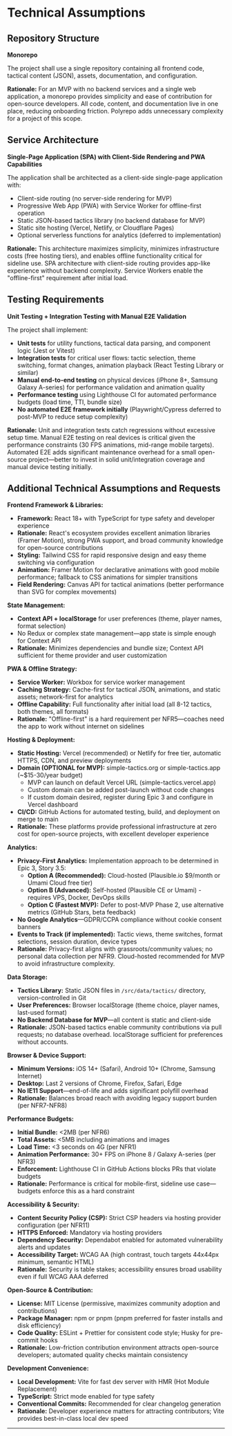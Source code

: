 # Technical Assumptions

## Repository Structure

**Monorepo**

The project shall use a single repository containing all frontend code, tactical content (JSON), assets, documentation, and configuration.

**Rationale:** For an MVP with no backend services and a single web application, a monorepo provides simplicity and ease of contribution for open-source developers. All code, content, and documentation live in one place, reducing onboarding friction. Polyrepo adds unnecessary complexity for a project of this scope.

## Service Architecture

**Single-Page Application (SPA) with Client-Side Rendering and PWA Capabilities**

The application shall be architected as a client-side single-page application with:
- Client-side routing (no server-side rendering for MVP)
- Progressive Web App (PWA) with Service Worker for offline-first operation
- Static JSON-based tactics library (no backend database for MVP)
- Static site hosting (Vercel, Netlify, or Cloudflare Pages)
- Optional serverless functions for analytics (deferred to implementation)

**Rationale:** This architecture maximizes simplicity, minimizes infrastructure costs (free hosting tiers), and enables offline functionality critical for sideline use. SPA architecture with client-side routing provides app-like experience without backend complexity. Service Workers enable the "offline-first" requirement after initial load.

## Testing Requirements

**Unit Testing + Integration Testing with Manual E2E Validation**

The project shall implement:
- **Unit tests** for utility functions, tactical data parsing, and component logic (Jest or Vitest)
- **Integration tests** for critical user flows: tactic selection, theme switching, format changes, animation playback (React Testing Library or similar)
- **Manual end-to-end testing** on physical devices (iPhone 8+, Samsung Galaxy A-series) for performance validation and animation quality
- **Performance testing** using Lighthouse CI for automated performance budgets (load time, TTI, bundle size)
- **No automated E2E framework initially** (Playwright/Cypress deferred to post-MVP to reduce setup complexity)

**Rationale:** Unit and integration tests catch regressions without excessive setup time. Manual E2E testing on real devices is critical given the performance constraints (30 FPS animations, mid-range mobile targets). Automated E2E adds significant maintenance overhead for a small open-source project—better to invest in solid unit/integration coverage and manual device testing initially.

## Additional Technical Assumptions and Requests

**Frontend Framework & Libraries:**
- **Framework:** React 18+ with TypeScript for type safety and developer experience
- **Rationale:** React's ecosystem provides excellent animation libraries (Framer Motion), strong PWA support, and broad community knowledge for open-source contributions
- **Styling:** Tailwind CSS for rapid responsive design and easy theme switching via configuration
- **Animation:** Framer Motion for declarative animations with good mobile performance; fallback to CSS animations for simpler transitions
- **Field Rendering:** Canvas API for tactical animations (better performance than SVG for complex movements)

**State Management:**
- **Context API + localStorage** for user preferences (theme, player names, format selection)
- No Redux or complex state management—app state is simple enough for Context API
- **Rationale:** Minimizes dependencies and bundle size; Context API sufficient for theme provider and user customization

**PWA & Offline Strategy:**
- **Service Worker:** Workbox for service worker management
- **Caching Strategy:** Cache-first for tactical JSON, animations, and static assets; network-first for analytics
- **Offline Capability:** Full functionality after initial load (all 8-12 tactics, both themes, all formats)
- **Rationale:** "Offline-first" is a hard requirement per NFR5—coaches need the app to work without internet on sidelines

**Hosting & Deployment:**
- **Static Hosting:** Vercel (recommended) or Netlify for free tier, automatic HTTPS, CDN, and preview deployments
- **Domain (OPTIONAL for MVP):** simple-tactics.org or simple-tactics.app (~$15-30/year budget)
  - MVP can launch on default Vercel URL (simple-tactics.vercel.app)
  - Custom domain can be added post-launch without code changes
  - If custom domain desired, register during Epic 3 and configure in Vercel dashboard
- **CI/CD:** GitHub Actions for automated testing, build, and deployment on merge to main
- **Rationale:** These platforms provide professional infrastructure at zero cost for open-source projects, with excellent developer experience

**Analytics:**
- **Privacy-First Analytics:** Implementation approach to be determined in Epic 3, Story 3.5:
  - **Option A (Recommended):** Cloud-hosted (Plausible.io $9/month or Umami Cloud free tier)
  - **Option B (Advanced):** Self-hosted (Plausible CE or Umami) - requires VPS, Docker, DevOps skills
  - **Option C (Fastest MVP):** Defer to post-MVP Phase 2, use alternative metrics (GitHub Stars, beta feedback)
- **No Google Analytics**—GDPR/CCPA compliance without cookie consent banners
- **Events to Track (if implemented):** Tactic views, theme switches, format selections, session duration, device types
- **Rationale:** Privacy-first aligns with grassroots/community values; no personal data collection per NFR9. Cloud-hosted recommended for MVP to avoid infrastructure complexity.

**Data Storage:**
- **Tactics Library:** Static JSON files in `/src/data/tactics/` directory, version-controlled in Git
- **User Preferences:** Browser localStorage (theme choice, player names, last-used format)
- **No Backend Database for MVP**—all content is static and client-side
- **Rationale:** JSON-based tactics enable community contributions via pull requests; no database overhead. localStorage sufficient for preferences without accounts.

**Browser & Device Support:**
- **Minimum Versions:** iOS 14+ (Safari), Android 10+ (Chrome, Samsung Internet)
- **Desktop:** Last 2 versions of Chrome, Firefox, Safari, Edge
- **No IE11 Support**—end-of-life and adds significant polyfill overhead
- **Rationale:** Balances broad reach with avoiding legacy support burden (per NFR7-NFR8)

**Performance Budgets:**
- **Initial Bundle:** <2MB (per NFR6)
- **Total Assets:** <5MB including animations and images
- **Load Time:** <3 seconds on 4G (per NFR1)
- **Animation Performance:** 30+ FPS on iPhone 8 / Galaxy A-series (per NFR3)
- **Enforcement:** Lighthouse CI in GitHub Actions blocks PRs that violate budgets
- **Rationale:** Performance is critical for mobile-first, sideline use case—budgets enforce this as a hard constraint

**Accessibility & Security:**
- **Content Security Policy (CSP):** Strict CSP headers via hosting provider configuration (per NFR11)
- **HTTPS Enforced:** Mandatory via hosting providers
- **Dependency Security:** Dependabot enabled for automated vulnerability alerts and updates
- **Accessibility Target:** WCAG AA (high contrast, touch targets 44x44px minimum, semantic HTML)
- **Rationale:** Security is table stakes; accessibility ensures broad usability even if full WCAG AAA deferred

**Open-Source & Contribution:**
- **License:** MIT License (permissive, maximizes community adoption and contributions)
- **Package Manager:** npm or pnpm (pnpm preferred for faster installs and disk efficiency)
- **Code Quality:** ESLint + Prettier for consistent code style; Husky for pre-commit hooks
- **Rationale:** Low-friction contribution environment attracts open-source developers; automated quality checks maintain consistency

**Development Convenience:**
- **Local Development:** Vite for fast dev server with HMR (Hot Module Replacement)
- **TypeScript:** Strict mode enabled for type safety
- **Conventional Commits:** Recommended for clear changelog generation
- **Rationale:** Developer experience matters for attracting contributors; Vite provides best-in-class local dev speed

---
